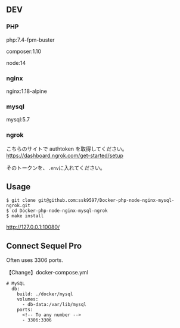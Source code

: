 ## DEV

### PHP

php:7.4-fpm-buster

composer:1.10

node:14

### nginx

nginx:1.18-alpine

### mysql

mysql:5.7

### ngrok

こちらのサイトで authtoken を取得してください。
https://dashboard.ngrok.com/get-started/setup

そのトークンを、`.env`に入れてください。

## Usage

```
$ git clone git@github.com:ssk9597/Docker-php-node-nginx-mysql-ngrok.git
$ cd Docker-php-node-nginx-mysql-ngrok
$ make install
```

http://127.0.0.1:10080/

## Connect Sequel Pro

Often uses 3306 ports.

【Change】docker-compose.yml

```
# MySQL
  db:
    build: ./docker/mysql
    volumes:
      - db-data:/var/lib/mysql
    ports:
      <!-- To any number -->
      - 3306:3306
```
